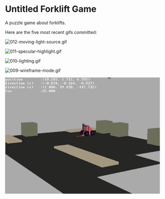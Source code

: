 # Untitled Forklift Game
A puzzle game about forklifts.

Here are the five most recent gifs committed:

![012-moving-light-source.gif](gifs/012-moving-light-source.gif?raw=true "012-moving-light-source")

![011-specular-highlight.gif](gifs/011-specular-highlight.gif?raw=true "011-specular-highlight")

![010-lighting.gif](gifs/010-lighting.gif?raw=true "010-lighting")

![009-wireframe-mode.gif](gifs/009-wireframe-mode.gif?raw=true "009-wireframe-mode")

![008-colors.gif](gifs/008-colors.gif?raw=true "008-colors")
